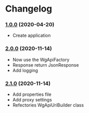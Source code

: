 # Changelog

### [1.0.0]() (2020-04-20)
* Create application

### [2.0.0]() (2020-11-14)
* Now use the WgApiFactory
* Response return JsonResponse
* Add logging

### [2.1.0]() (2020-11-14)
* Add properties file
* Add proxy settings
* Refectories WgApiUriBuilder class

